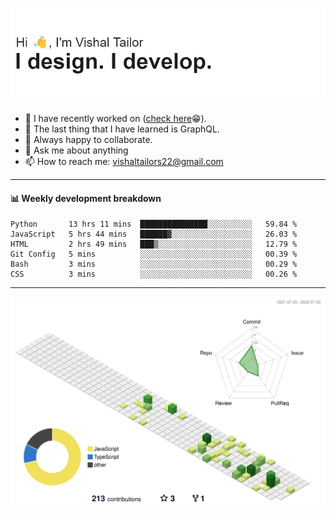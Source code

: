 ![Hi, I'm Vishal Tailor. I design. I develop.](https://github.com/vishaltailors/vishaltailors/blob/main/header.png?raw=true)

- 🔭 I have recently worked on ([check here](https://vishaltailor.com)😁).
- 🌱 The last thing that I have learned is GraphQL.
- 👯 Always happy to collaborate.
- 💬 Ask me about anything
- 📫 How to reach me: <a href="mailto:vishaltailors22@gmail.com">vishaltailors22@gmail.com</a>

<hr /> 
<h4>📊 Weekly development breakdown</h4>
<!--START_SECTION:waka-->

```text
Python       13 hrs 11 mins  ███████████████░░░░░░░░░░   59.84 %
JavaScript   5 hrs 44 mins   ██████▓░░░░░░░░░░░░░░░░░░   26.03 %
HTML         2 hrs 49 mins   ███▒░░░░░░░░░░░░░░░░░░░░░   12.79 %
Git Config   5 mins          ░░░░░░░░░░░░░░░░░░░░░░░░░   00.39 %
Bash         3 mins          ░░░░░░░░░░░░░░░░░░░░░░░░░   00.29 %
CSS          3 mins          ░░░░░░░░░░░░░░░░░░░░░░░░░   00.26 %
```

<!--END_SECTION:waka-->
<hr /> 

![](./profile-3d-contrib/profile-green-animate.svg)
